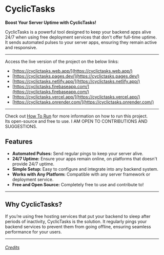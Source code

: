# CyclicTasks

**Boost Your Server Uptime with CyclicTasks!**

CyclicTasks is a powerful tool designed to keep your backend apps alive 24/7 when using free deployment services that don't offer full-time uptime. It sends automated pulses to your server apps, ensuring they remain active and responsive.

---
Access the live version of the project on the below links:
- [https://cyclictasks.web.app/](https://cyclictasks.web.app/) 
- [https://cyclictasks.pages.dev/](https://cyclictasks.pages.dev/)
- [https://cyclictasks.netlify.app/](https://cyclictasks.netlify.app/)
- [https://cyclictasks.firebaseapp.com/](https://cyclictasks.firebaseapp.com/)
- [https://cyclictasks.vercel.app/](https://cyclictasks.vercel.app/)
- [https://cyclictasks.onrender.com/](https://cyclictasks.onrender.com/)
---
Check out [How To Run](./How-to-run.md) for more information on how to run this project.  
Its open-source and free to use. I AM OPEN TO CONTRIBUTIONS AND SUGGESTIONS.

## Features

- **Automated Pulses:** Send regular pings to keep your server alive.
- **24/7 Uptime:** Ensure your apps remain online, on platforms that doesn't provide 24/7 uptime.
- **Simple Setup:** Easy to configure and integrate into any backend system.
- **Works with Any Platform:** Compatible with any server framework or deployment service.
- **Free and Open Source:** Completely free to use and contribute to!

---

## Why CyclicTasks?

If you’re using free hosting services that put your backend to sleep after periods of inactivity, CyclicTasks is the solution. It regularly pings your backend services to prevent them from going offline, ensuring seamless performance for your users.

---


###### [Credits](./credits.md)